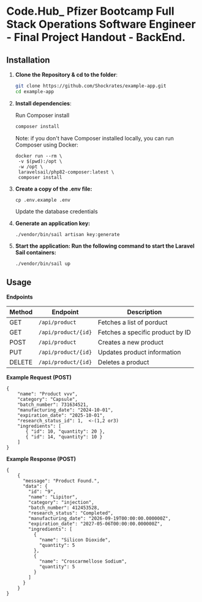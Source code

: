 
# Code.Hub_ Pfizer Bootcamp Full Stack Operations Software Engineer - Final Project Handout - BackEnd.


## Installation 



1. **Clone the Repository & cd to the folder**:

   ```bash
   git clone https://github.com/Shockrates/example-app.git
   cd example-app

2. **Install dependencies**:

    Run Composer install 

    ```bash
    composer install
    ```
    Note: if you don't have Composer installed locally, you can run Composer using Docker:

   ```
   docker run --rm \
    -v $(pwd):/opt \
    -w /opt \
    laravelsail/php82-composer:latest \
    composer install
   ```
3. **Create a copy of the .env file:**
   ```
   cp .env.example .env
   ```
   Update the database credentials

4. **Generate an application key:**
    
    ```
    ./vendor/bin/sail artisan key:generate
    ```

5. **Start the application: Run the following command to start the Laravel Sail containers:**

    ```
    ./vendor/bin/sail up
    ```

## Usage

**Endpoints**

| Method | Endpoint               | Description                      |
|--------|------------------------|----------------------------------|
| GET    | `/api/product`               | Fetches a list of porduct          |
| GET    | `/api/product/{id}`          | Fetches a specific product by ID    |
| POST   | `/api/product`               | Creates a new product               |
| PUT    | `/api/product/{id}`          | Updates product information         |
| DELETE | `/api/product/{id}`          | Deletes a product                   |

**Example Request (POST)**
```
{
    "name": "Product vvv",
    "category": "Capsule",
    "batch_number": 731634521,
    "manufacturing_date": "2024-10-01",
    "expiration_date": "2025-10-01",  
    "research_status_id": 1,  <-(1,2 or3)
    "ingredients": [
       { "id": 10, "quantity": 20 },
       { "id": 14, "quantity": 10 }
    ]
}
```

**Example Response (POST)**
```
{
    {
      "message": "Product Found.",
      "data": {
        "id": "9",
        "name": "Lipitor",
        "category": "injection",
        "batch_number": 412453528,
        "research_status": "Completed",
        "manufacturing_date": "2026-09-19T00:00:00.000000Z",
        "expiration_date": "2027-05-06T00:00:00.000000Z",
        "ingredients": [
          {
            "name": "Silicon Dioxide",
            "quantity": 5
          },
          {
            "name": "Croscarmellose Sodium",
            "quantity": 5
          }
        ]
      }
    }
}
```
